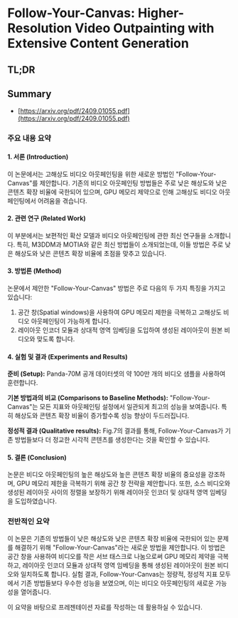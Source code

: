 # Follow-Your-Canvas: Higher-Resolution Video Outpainting with Extensive Content Generation
## TL;DR
## Summary
- [https://arxiv.org/pdf/2409.01055.pdf](https://arxiv.org/pdf/2409.01055.pdf)

### 주요 내용 요약

#### 1. 서론 (Introduction)
이 논문에서는 고해상도 비디오 아웃페인팅을 위한 새로운 방법인 "Follow-Your-Canvas"를 제안합니다. 기존의 비디오 아웃페인팅 방법들은 주로 낮은 해상도와 낮은 콘텐츠 확장 비율에 국한되어 있으며, GPU 메모리 제약으로 인해 고해상도 비디오 아웃페인팅에서 어려움을 겪습니다.

#### 2. 관련 연구 (Related Work)
이 부분에서는 보편적인 확산 모델과 비디오 아웃페인팅에 관한 최신 연구들을 소개합니다. 특히, M3DDM과 MOTIA와 같은 최신 방법들이 소개되었는데, 이들 방법은 주로 낮은 해상도와 낮은 콘텐츠 확장 비율에 초점을 맞추고 있습니다.

#### 3. 방법론 (Method)
논문에서 제안한 "Follow-Your-Canvas" 방법은 주로 다음의 두 가지 특징을 가지고 있습니다:
1. 공간 창(Spatial windows)을 사용하여 GPU 메모리 제한을 극복하고 고해상도 비디오 아웃페인팅이 가능하게 합니다.
2. 레이아웃 인코더 모듈과 상대적 영역 임베딩을 도입하여 생성된 레이아웃이 원본 비디오와 맞도록 합니다.

#### 4. 실험 및 결과 (Experiments and Results)
**준비 (Setup):**
Panda-70M 공개 데이터셋의 약 100만 개의 비디오 샘플을 사용하여 훈련합니다.

**기본 방법과의 비교 (Comparisons to Baseline Methods):**
"Follow-Your-Canvas"는 모든 지표와 아웃페인팅 설정에서 일관되게 최고의 성능을 보여줍니다. 특히 해상도와 콘텐츠 확장 비율이 증가할수록 성능 향상이 두드러집니다.

**정성적 결과 (Qualitative results):**
Fig.7의 결과를 통해, Follow-Your-Canvas가 기존 방법들보다 더 정교한 시각적 콘텐츠를 생성한다는 것을 확인할 수 있습니다.

#### 5. 결론 (Conclusion)
논문은 비디오 아웃페인팅의 높은 해상도와 높은 콘텐츠 확장 비율의 중요성을 강조하며, GPU 메모리 제한을 극복하기 위해 공간 창 전략을 제안합니다. 또한, 소스 비디오와 생성된 레이아웃 사이의 정렬을 보장하기 위해 레이아웃 인코더 및 상대적 영역 임베딩을 도입하였습니다.

### 전반적인 요약

이 논문은 기존의 방법들이 낮은 해상도와 낮은 콘텐츠 확장 비율에 국한되어 있는 문제를 해결하기 위해 "Follow-Your-Canvas"라는 새로운 방법을 제안합니다. 이 방법은 공간 창을 사용하여 비디오를 작은 서브 태스크로 나눔으로써 GPU 메모리 제약을 극복하고, 레이아웃 인코더 모듈과 상대적 영역 임베딩을 통해 생성된 레이아웃이 원본 비디오와 일치하도록 합니다. 실험 결과, Follow-Your-Canvas는 정량적, 정성적 지표 모두에서 기존 방법들보다 우수한 성능을 보였으며, 이는 비디오 아웃페인팅의 새로운 가능성을 열어줍니다.

이 요약을 바탕으로 프레젠테이션 자료를 작성하는 데 활용하실 수 있습니다.